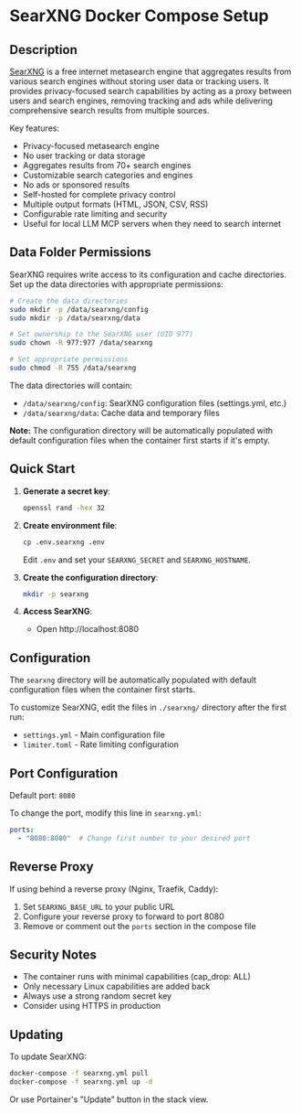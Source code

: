 # SearXNG Docker Compose Setup

## Description

[SearXNG](https://docs.searxng.org/) is a free internet metasearch engine that aggregates results from various search engines without storing user data or tracking users. It provides privacy-focused search capabilities by acting as a proxy between users and search engines, removing tracking and ads while delivering comprehensive search results from multiple sources.

Key features:

- Privacy-focused metasearch engine
- No user tracking or data storage
- Aggregates results from 70+ search engines
- Customizable search categories and engines
- No ads or sponsored results
- Self-hosted for complete privacy control
- Multiple output formats (HTML, JSON, CSV, RSS)
- Configurable rate limiting and security
- Useful for local LLM MCP servers when they need to search internet

## Data Folder Permissions

SearXNG requires write access to its configuration and cache directories. Set up the data directories with appropriate permissions:

```bash
# Create the data directories
sudo mkdir -p /data/searxng/config
sudo mkdir -p /data/searxng/data

# Set ownership to the SearXNG user (UID 977)
sudo chown -R 977:977 /data/searxng

# Set appropriate permissions
sudo chmod -R 755 /data/searxng
```

The data directories will contain:

- `/data/searxng/config`: SearXNG configuration files (settings.yml, etc.)
- `/data/searxng/data`: Cache data and temporary files

**Note:** The configuration directory will be automatically populated with default configuration files when the container first starts if it's empty.

## Quick Start

1. **Generate a secret key**:

   ```bash
   openssl rand -hex 32
   ```

2. **Create environment file**:

   ```bash
   cp .env.searxng .env
   ```

   Edit `.env` and set your `SEARXNG_SECRET` and `SEARXNG_HOSTNAME`.

3. **Create the configuration directory**:

   ```bash
   mkdir -p searxng
   ```

4. **Access SearXNG**:
   - Open http://localhost:8080

## Configuration

The `searxng` directory will be automatically populated with default configuration files when the container first starts.

To customize SearXNG, edit the files in `./searxng/` directory after the first run:

- `settings.yml` - Main configuration file
- `limiter.toml` - Rate limiting configuration

## Port Configuration

Default port: `8080`

To change the port, modify this line in `searxng.yml`:

```yaml
ports:
  - "8080:8080"  # Change first number to your desired port
```

## Reverse Proxy

If using behind a reverse proxy (Nginx, Traefik, Caddy):

1. Set `SEARXNG_BASE_URL` to your public URL
2. Configure your reverse proxy to forward to port 8080
3. Remove or comment out the `ports` section in the compose file

## Security Notes

- The container runs with minimal capabilities (cap_drop: ALL)
- Only necessary Linux capabilities are added back
- Always use a strong random secret key
- Consider using HTTPS in production

## Updating

To update SearXNG:

```bash
docker-compose -f searxng.yml pull
docker-compose -f searxng.yml up -d
```

Or use Portainer's "Update" button in the stack view.
